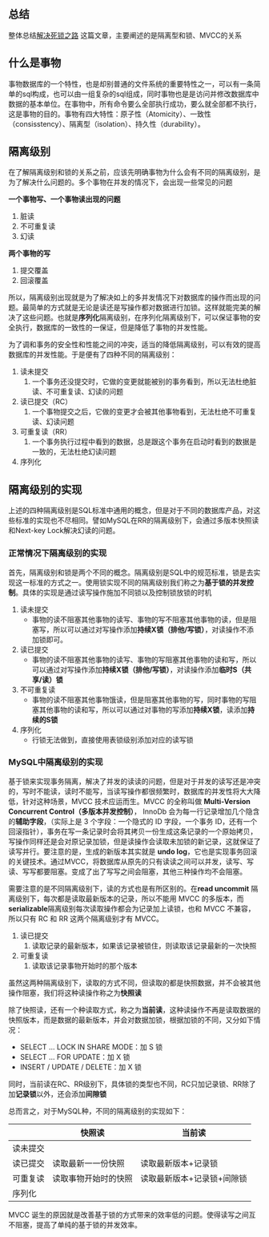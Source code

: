## 总结

整体总结[解决死锁之路](https://www.aneasystone.com/archives/2017/10/solving-dead-locks-one.html) 这篇文章，主要阐述的是隔离型和锁、MVCC的关系

## 什么是事物

事物数据库的一个特性，也是却别普通的文件系统的重要特性之一，可以有一条简单的sql构成，也可以由一组复杂的sql组成，同时事物也是是访问并修改数据库中数据的基本单位。在事物中，所有命令要么全部执行成功，要么就全部都不执行，这是事物的目的。事物有四大特性：原子性（Atomicity）、一致性（consisstency）、隔离型（isolation）、持久性（durability）。

## 隔离级别

在了解隔离级别和锁的关系之前，应该先明确事物为什么会有不同的隔离级别，是为了解决什么问题的。多个事物在并发的情况下，会出现一些常见的问题

**一个事物写、一个事物读出现的问题**

1. 脏读
2. 不可重复读
3. 幻读

**两个事物的写**

1. 提交覆盖
2. 回滚覆盖

所以，隔离级别出现就是为了解决如上的多并发情况下对数据库的操作而出现的问题。最简单的方式就是无论是读还是写操作都对数据进行加锁。这样就能完美的解决了这些问题。也就是**序列化**隔离级别，在序列化隔离级别下，可以保证事物的安全执行，数据库的一致性的一保证，但是降低了事物的并发性能。

为了调和事务的安全性和性能之间的冲突，适当的降低隔离级别，可以有效的提高数据库的并发性能。于是便有了四种不同的隔离级别：

1. 读未提交
   1. 一个事务还没提交时，它做的变更就能被别的事务看到，所以无法杜绝脏读、不可重复读、幻读的问题
2. 读已提交（RC）
   1. 一个事物提交之后，它做的变更才会被其他事物看到，无法杜绝不可重复读、幻读问题
3. 可重复读（RR）
   1. 一个事务执行过程中看到的数据，总是跟这个事务在启动时看到的数据是一致的，无法杜绝幻读问题
4. 序列化

## 隔离级别的实现

上述的四种隔离级别是SQL标准中通用的概念，但是对于不同的数据库产品，对这些标准的实现也不尽相同。譬如MySQL在RR的隔离级别下，会通过多版本快照读和Next-key Lock解决幻读的问题。

### 正常情况下隔离级别的实现

首先，隔离级别和锁是两个不同的概念。隔离级别是SQL中的规范标准，锁是去实现这一标准的方式之一。使用锁实现不同的隔离级别我们称之为**基于锁的并发控制**。具体的实现是通过读写操作施加不同锁以及控制锁放锁的时机

1. 读未提交
   - 事物的读不阻塞其他事物的读写、事物的写不阻塞其他事物的读，但是阻塞写，所以可以通过对写操作添加**持续X锁（排他/写锁）**，对读操作不添加锁即可。
2. 读已提交
   - 事物的读不阻塞其他事物的读写、事物的写阻塞其他事物的读和写，所以可以通过对写操作添加**持续X锁（排他/写锁）**，对读操作添加**临时S（共享/读）锁**
3. 不可重复读
   - 事物的读不阻塞其他事物饿读，但是阻塞其他事物的写，同时事物的写阻塞其他事物的读和写，所以可以通过对事物的写添加**持续X锁**，读添加**持续的S锁**
4. 序列化
   - 行锁无法做到，直接使用表锁级别添加对应的读写锁

### MySQL中隔离级别的实现

基于锁来实现事务隔离，解决了并发的读读的问题，但是对于并发的读写还是冲突的，写时不能读，读时不能写，当读写操作都很频繁时，数据库的并发性将大大降低，针对这种场景，MVCC 技术应运而生。MVCC 的全称叫做 **Multi-Version Concurrent Control（多版本并发控制）**， InnoDb 会为每一行记录增加几个隐含的**辅助字段**，（实际上是 3 个字段：一个隐式的 ID 字段，一个事务 ID，还有一个回滚指针），事务在写一条记录时会将其拷贝一份生成这条记录的一个原始拷贝，写操作同样还是会对原记录加锁，但是读操作会读取未加锁的新记录，这就保证了读写并行。要注意的是，生成的新版本其实就是 **undo log**，它也是实现事务回滚的关键技术。通过MVCC，将数据库从原先的只有读读之间可以并发，读写、写读、写写都要阻塞。变成了出了写写之间会阻塞，其他三种操作均不会阻塞。

需要注意的是不同隔离级别下，读的方式也是有所区别的。在**read uncommit** 隔离级别下，每次都是读取最新版本的记录，所以不能用 MVCC 的多版本，而**serializable**隔离级别每次读取操作都会为记录加上读锁，也和 MVCC 不兼容，所以只有 RC 和 RR 这两个隔离级别才有 MVCC。

1. 读已提交
   1. 读取记录的最新版本，如果该记录被锁住，则读取该记录最新的一次快照
2. 可重复读
   1. 读取该记录事物开始时的那个版本

虽然这两种隔离级别下，读取的方式不同，但读取的都是快照数据，并不会被其他操作阻塞，我们将这种读操作称之为**快照读**

除了快照读，还有一个种读取方式，称之为**当前读**，这种读操作不再是读取数据的快照版本，而是数据的最新版本，并会对数据加锁，根据加锁的不同，又分如下情况：

- SELECT ... LOCK IN SHARE MODE：加 S 锁
- SELECT ... FOR UPDATE：加 X 锁
- INSERT / UPDATE / DELETE：加 X 锁

同时，当前读在RC、RR级别下，具体锁的类型也不同，RC只加记录锁、RR除了加**记录锁**以外，还会添加**间隙锁**

总而言之，对于MySQL种，不同的隔离级别的实现如下：

|          | 快照读               | 当前读                     |
| -------- | -------------------- | -------------------------- |
| 读未提交 |                      |                            |
| 读已提交 | 读取最新一一份快照   | 读取最新版本+记录锁        |
| 可重复读 | 读取事物开始时的快照 | 读取最新版本+记录锁+间隙锁 |
| 序列化   |                      |                            |

MVCC 诞生的原因就是改善基于锁的方式带来的效率低的问题。使得读写之间互不阻塞，提高了单纯的基于锁的并发效率。



